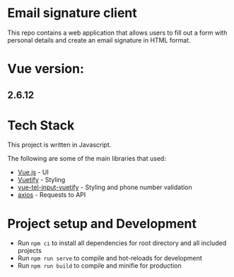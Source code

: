 # Email signature client

This repo contains a web application that allows users to fill out a form with personal details and create an
email signature in HTML format.

# Vue version: 
## 2.6.12

# Tech Stack

This project is  written in Javascript.

The following are some of the main libraries that used:
* [Vue.js](https://vuejs.org/) - UI
* [Vuetify](https://vuetifyjs.com/) - Styling
* [vue-tel-input-vuetify](https://github.com/yogakurniawan/vue-tel-input-vuetify) - Styling and phone number validation 
* [axios](https://axios-http.com/docs/intro) - Requests to API


# Project setup and Development

* Run `npm ci` to install all dependencies for root directory and all included projects
* Run `npm run serve` to compile and hot-reloads for development
* Run `npm run build` to compile and minifie for production

